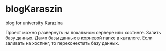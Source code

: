 # blogKaraszin
blog for university Karazina 

Проект можно развернуть на локальном сервере или хостинге. Залить базу данных. Дамп базы данных в корневой папке в каталоге. Если заливать на хостинг, то переконектить базу данных.
